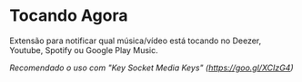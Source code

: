 # Tocando Agora #

Extensão para notificar qual música/vídeo está tocando no Deezer, Youtube, Spotify ou Google Play Music.

*Recomendado o uso com "Key Socket Media Keys" (https://goo.gl/XCIzG4)*